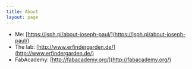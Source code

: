 ```yaml
---
title: About
layout: page
---
```


- Me: [https://jsph.pl/about-joseph-paul/](https://jsph.pl/about-joseph-paul/)
- The lab: [http://www.erfindergarden.de/](http://www.erfindergarden.de/)
- FabAcademy: [http://fabacademy.org/](http://fabacademy.org/)

